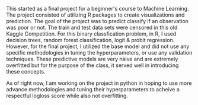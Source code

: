 This started as a final project for a beginner's course to Machine Learning. 
The project consisted of utilizing R packages to create visualizations and prediction. 
The goal of the project was to predict classify if an observation was poor or not. 
The train and test data sets were censored in this old Kaggle Competition.
For this binary classfication problem, in R, I used decision trees, random forest classification, logit & probit regression. 
However, for the final project, I utilized the base model and did not use any specific methodologies in tuning the 
hyperparameters, or use any validation techniques. These predictive models are very naive and are extremely overfitted 
but for the purpose of the class, it served well in introducing these concepts.

As of right now, I am working on the project in python in hoping to use more advance methodologies
and tuning their hyperparameters to acheive a respectful logloss score while also not overfitting. 

